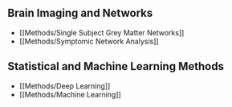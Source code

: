 
## Brain Imaging and Networks

  - [[Methods/Single Subject Grey Matter Networks]]
  - [[Methods/Symptomic Network Analysis]]

## Statistical and Machine Learning Methods

  - [[Methods/Deep Learning]]
  - [[Methods/Machine Learning]]
 

